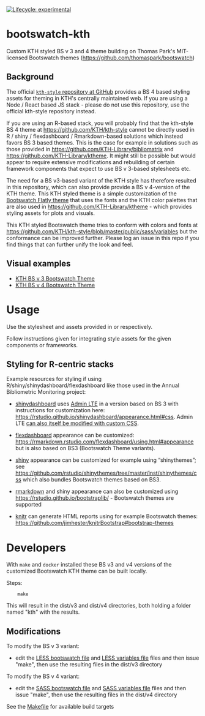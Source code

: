 <!-- badges: start -->

[![Lifecycle:
experimental](https://img.shields.io/badge/lifecycle-experimental-orange.svg)](https://www.tidyverse.org/lifecycle/#experimental)
<!-- badges: end -->

# bootswatch-kth

Custom KTH styled BS v 3 and 4 theme building on Thomas Park's MIT-licensed Bootswatch themes (https://github.com/thomaspark/bootswatch)

## Background

The official [`kth-style` repository at GitHub](https://github.com/KTH/kth-style) provides a BS 4 based styling assets for theming in KTH's centrally maintained web. If you are using a Node / React based JS stack - please do not use this repository, use the official kth-style repository instead.

If you are using an R-based stack, you will probably find that the kth-style BS 4 theme at https://github.com/KTH/kth-style cannot be directly used in R / shiny / flexdashboard / Rmarkdown-based solutions which instead favors BS 3 based themes. This is the case for example in solutions such as those provided in https://github.com/KTH-Library/bibliomatrix and https://github.com/KTH-Library/ktheme. It might still be possible but would appear to require extensive modifications and rebuilding of certain framework components that expect to use BS v 3-based stylesheets etc. 

The need for a BS v3-based variant of the KTH style has therefore resulted in this repository, which can also provide provide a BS v 4-version of the KTH theme. This KTH styled theme is a simple customization of the [Bootswatch Flatly theme](https://bootswatch.com/flatly/) that uses the fonts and the KTH color palettes that are also used in https://github.com/KTH-Library/ktheme - which provides styling assets for plots and visuals. 

This KTH styled Bootswatch theme tries to conform with colors and fonts at https://github.com/KTH/kth-style/blob/master/public/sass/variables but the conformance can be improved further. Please log an issue in this repo if you find things that can further unify the look and feel. 

## Visual examples

- [KTH BS v 3 Bootswatch Theme](https://KTH-Library.github.io/bootswatch-kth/v3)
- [KTH BS v 4 Bootswatch Theme](https://KTH-Library.github.io/bootswatch-kth/v4)

# Usage

Use the stylesheet and assets provided in [](dist/v3/kth) or [](dist/v4/kth) respectively.

Follow instructions given for integrating style assets for the given components or frameworks.

## Styling for R-centric stacks

Example resources for styling if using R/shiny/shinydashboard/flexdashboard like those used in the Annual Bibliometric Monitoring project:

- [shinydashboard](https://rstudio.github.io/shinydashboard/) uses [Admin LTE](https://adminlte.io) in a version based on BS 3 with instructions for customization here: https://rstudio.github.io/shinydashboard/appearance.html#css. Admin LTE [can also itself be modified with custom CSS](https://adminlte.io/blog/customizing-and-downsizing-adminlte-to-match-your-businsess).

- [flexdashboard](https://rmarkdown.rstudio.com/flexdashboard/) appearance can be customized: https://rmarkdown.rstudio.com/flexdashboard/using.html#appearance but is also based on BS3 (Bootswatch Theme variants).

- [shiny](https://shiny.rstudio.com/) appearance can be customized for example using “shinythemes”; see https://github.com/rstudio/shinythemes/tree/master/inst/shinythemes/css which also bundles Bootswatch themes based on BS3.

- [rmarkdown](https://rmarkdown.rstudio.com/) and shiny appearance can also be customized using https://rstudio.github.io/bootstraplib/ - Bootswatch themes are supported

- [knitr](https://en.wikipedia.org/wiki/Knitr) can generate HTML reports using for example Bootswatch themes: https://github.com/jimhester/knitrBootstrap#bootstrap-themes

# Developers

With `make` and `docker` installed these BS v3 and v4 versions of the customized Bootswatch KTH theme can be built locally. 

Steps:

		make

This will result in the dist/v3 and dist/v4 directories, both holding a folder named "kth" with the results.

## Modifications

To modify the BS v 3 variant:

- edit the [LESS bootswatch file](/v3/kth/bootswatch.less) and [LESS variables file](/v3/kth/variables.less) files and then issue "make", then use the resulting files in the dist/v3 directory

To modify the BS v 4 variant:

- edit the [SASS bootswatch file](/v4/dist/kth/_bootswatch.scss) and [SASS variables file](/v4/dist/kth/_variables.scss) files and then issue "make", then use the resulting files in the dist/v4 directory

See the [Makefile](Makefile) for available build targets


